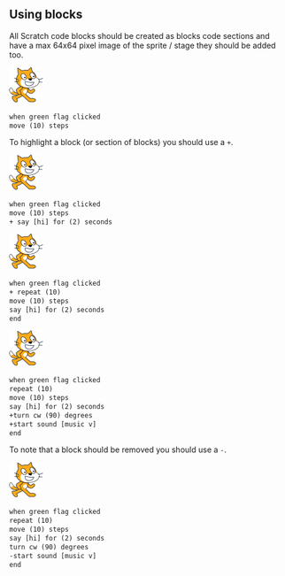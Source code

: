 ## Using blocks

All Scratch code blocks should be created as blocks code sections and have a max 64x64 pixel image of the sprite / stage they should be added too.

![scratch sprite](images/sprite.png)

```blocks3
when green flag clicked
move (10) steps
```

To highlight a block (or section of blocks) you should use a `+`.

![scratch sprite](images/sprite.png)

```blocks
when green flag clicked
move (10) steps
+ say [hi] for (2) seconds
```

![scratch sprite](images/sprite.png)

```blocks
when green flag clicked
+ repeat (10)
move (10) steps
say [hi] for (2) seconds
end
```

![scratch sprite](images/sprite.png)

```blocks
when green flag clicked
repeat (10)
move (10) steps
say [hi] for (2) seconds
+turn cw (90) degrees
+start sound [music v]
end
```

To note that a block should be removed you should use a `-`.

![scratch sprite](images/sprite.png)

```blocks
when green flag clicked
repeat (10)
move (10) steps
say [hi] for (2) seconds
turn cw (90) degrees
-start sound [music v]
end
```
